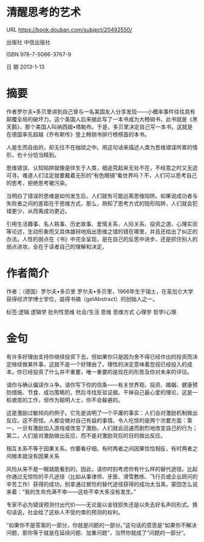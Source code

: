 
# 清醒思考的艺术

URL 	https://book.douban.com/subject/20492550/

出版社 	中信出版社

ISBN 	978-7-5086-3767-9

日 期 	2013-1-13

# 摘要 	

作者罗尔夫•多贝里讲到自己曾与一名美国友人分享发现——小概率事件往往具有颠覆全局的破坏力。这个美国人后来据此写了一本书成为大畅销书，此书就是《黑天鹅》，那个美国人叫纳西姆•塔勒布。于是，多贝里决定自己写一本书，这就是在德国率先超越《乔布斯传》登上畅销书排行榜榜首的本书。 

人是生而自由的，却无往不在枷锁之中。用这句话来描述人类为思维错误所累的情形，也十分恰当精到。

思维错误、认知陷阱就像是伴生于人类，细追究起来无处不在，不经意之时又无迹可寻。难道人们注定就要戴着无形的“有色眼镜”看世界吗？不，人们可以思考自己的思考，拒绝思考被污染。 

当明白了错误的思维是如何发生后，人们就有可能远离思维陷阱。如果说成功者与失败者之间的差距在于思维方式，那么，熟知了思考方式的隐形陷阱，人们就会犯错更少，从而离成功更近。 

引用生活趣事、名人轶事、历史故事、爱情关系、人际关系、投资之道、心理实验等论述，生动形象而又具体雄辩地指出思维之错的错在哪里，并且还给出了纠正的办法。人性的弱点在《书》中完全呈现，是在自己的反思中进步，还是抓住别人的弱点进攻，全在于读者自己的理解和决定。 

# 作者简介

作者：（德国）罗尔夫•多贝里 罗尔夫•多贝里，1966年生于瑞士，在圣加仑大学获得经济学博士学位，益得书摘（getAbstract）的创始人之一。
    
标签:逻辑 逻辑学 批判性思维 社会/生活 思维 思维方式 心理学 哲学/心理 

# 金句

有许多好理由支持你继续投资下去，但如果你只是因为舍不得已经作出的投资而决定继续做某件事，这就不是一个好理由了。理性的决定意味着忽视已经投入的成本。你已经投资了什么并不重要，唯一重要的是现在的形势及你对未来的评估。

请你与确认偏误作斗争。请你写下你的信条——有关世界观、投资、婚姻、健康预防措施、节食、成功策略的，然后寻找反驳证据。干掉自己最心爱的理论，这是一桩艰苦的工作，但作为聪明人士，你不会躲避的。

这是激励过敏倾向的例子。它先是说明了一个平庸的事实：人们会对激励机制做出反应。这不奇怪。人都会做对自己有益的事情。令人吃惊的是两个次要方面：第一，一旦有激励加入游戏或改变了激励，人们就会迅速而剧烈地改变自己的行为；第二，人们是对激励做出反应，而不是对激励背后的目的做出反应。

相互关系不等于因果关系。你要看仔细。有时两者之间因果恰恰相反，有时两者之间根本就没有因果关系

风险从来不是一眼就能看到的。因此，请你时刻考虑你有什么样的替代途径。比起你通过无惊险的平凡途径（比如从事律师、牙医、滑雪教练、飞行员或企业顾问的辛苦工作）获得的成功，别拿通过冒险的替代途径获得的成功太当真。蒙田怎么说来着：“我的生命充满不幸——这些不幸大多没有发生。”

专家不必为错误预测付出代价——无论是以金钱损失还是以失去好名声的形式。换句话说，社会给了这些人不受约束的预测的权利。

“如果你不是答案的一部分，你就是问题的一部分。”这句话的意思是“如果你不解决问题，那你等于就是在延续问题、加重问题”，当然你就成了“问题的一部分”。

         

